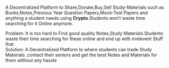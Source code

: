 A Decentralized  Platform to Share,Donate,Buy,Sell Study-Materials such as Books,Notes,Previous Year Question Papers,Mock-Test Papers and anything a student needs  using **Crypto**.Students won’t waste time searching for it Online anymore.

Problem: It is too hard to Find good quality Notes,Study Materials.Students waste their time searching for these online and end up with irrelevent Stuff that.<br>
Solution: A Decentralized Platform to where students can trade Study Materials ,contact their seniors and get the best Notes and Materials for them without any hassle
